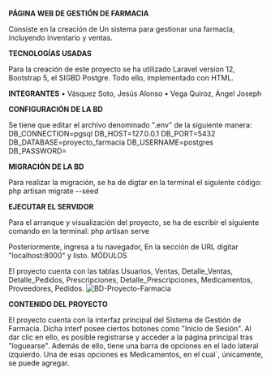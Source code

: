 **PÁGINA WEB DE GESTIÓN DE FARMACIA**

Consiste en la creación de Un sistema para gestionar una farmacia, incluyendo inventario y ventas.

**TECNOLOGÍAS USADAS**

Para la creación de este proyecto se ha utilizado Laravel version 12, Bootstrap 5, el SIGBD Postgre. Todo ello, implementado con HTML.

**INTEGRANTES**
•	Vásquez Soto, Jesús Alonso
•	Vega Quiroz, Ángel Joseph

**CONFIGURACIÓN DE LA BD**

Se tiene que editar el archivo denominado ".env" de la siguiente manera:
DB_CONNECTION=pgsql
DB_HOST=127.0.0.1
DB_PORT=5432
DB_DATABASE=proyecto_farmacia
DB_USERNAME=postgres
DB_PASSWORD=

**MIGRACIÓN DE LA BD**

Para realizar la migración, se ha de digtar en la terminal el siguiente código:
php artisan migrate --seed

**EJECUTAR EL SERVIDOR**

Para el arranque y visualización del proyecto, se ha de escribir el siguiente comando en la terminal:
php artisan serve

Posteriormente, ingresa a tu navegador, En la sección de URL digitar "localhost:8000" y listo.
MÓDULOS

El proyecto cuenta con las tablas Usuarios, Ventas, Detalle_Ventas, Detalle_Pedidos, Prescripciones, Detalle_Prescripciones, Medicamentos, Proveedores, Pedidos.
![BD-Proyecto-Farmacia](https://github.com/user-attachments/assets/426977fd-7242-43df-9b7d-6a3125d23977)

**CONTENIDO DEL PROYECTO**

El proyecto cuenta con la interfaz principal del Sistema de Gestión de Farmacia. Dicha interf posee ciertos botones como "Inicio de Sesión". 
Al dar clic en ello, es posible registrarse y acceder a la página principal tras "loguearse".
Además de ello, tiene una barra de opciones en el lado lateral izquierdo. Una de esas opciones es Medicamentos, en el cual´, únicamente, se puede agregar.










